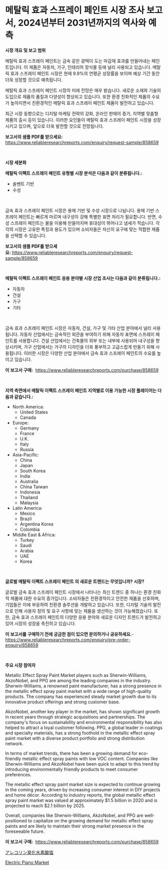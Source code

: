 <p><h1>메탈릭 효과 스프레이 페인트 시장 조사 보고서, 2024년부터 2031년까지의 역사와 예측</h1></p><p><strong>시장 개요 및 보고 범위</strong></p>
<p><p>메탈릭 효과 스프레이 페인트는 금속 같은 광택이 도는 마감재 효과를 만들어내는 페인트입니다. 이 제품은 자동차, 가구, 인테리어 장식물 등에 널리 사용되고 있습니다. 메탈릭 효과 스프레이 페인트 시장은 현재 9.9%의 연평균 성장률을 보이며 예상 기간 동안 더욱 성장할 것으로 예측됩니다. </p><p>메탈릭 효과 스프레이 페인트 시장의 미래 전망은 매우 밝습니다. 새로운 소재와 기술의 도입으로 제품의 품질과 다양성이 향상되고 있습니다. 또한 환경 친화적인 제품의 수요가 높아지면서 친환경적인 메탈릭 효과 스프레이 페인트 제품이 발전하고 있습니다. </p><p>최근 시장 동향으로는 디지털 마케팅 전략의 강화, 온라인 판매의 증가, 지역별 맞춤형 제품의 출시 등이 있습니다. 이러한 요인들이 메탈릭 효과 스프레이 페인트 시장을 성장시키고 있으며, 앞으로 더욱 발전할 것으로 전망됩니다.</p></p>
<p><strong>보고서의 샘플 PDF를 받으세요:</strong> <a href="https://www.reliableresearchreports.com/enquiry/request-sample/858659">https://www.reliableresearchreports.com/enquiry/request-sample/858659</a></p>
<p>&nbsp;</p>
<p><strong>시장 세분화</strong></p>
<p><strong>메탈릭 이펙트 스프레이 페인트 유형별 시장 분석은 다음과 같이 분류됩니다.:</strong></p>
<p><ul><li>솔벤트 기반</li><li>수성</li></ul></p>
<p>&nbsp;</p>
<p><p>금속 효과 스프레이 페인트 시장은 용매 기반 및 수성 시장으로 나뉩니다. 용매 기반 스프레이 페인트는 빠르게 마르며 내구성이 강해 특별한 표면 처리가 필요합니다. 반면, 수성 스프레이 페인트는 물을 이용해 만들어지며 휴대성이 뛰어나고 냄새가 적습니다. 각각의 시장은 고유한 특징과 용도가 있으며 소비자들은 자신의 요구에 맞는 적합한 제품을 선택할 수 있습니다.</p></p>
<p><strong>보고서의 샘플 PDF를 받으세요:</strong>&nbsp;<a href="https://www.reliableresearchreports.com/enquiry/request-sample/858659">https://www.reliableresearchreports.com/enquiry/request-sample/858659</a></p>
<p>&nbsp;</p>
<p><strong> 메탈릭 이펙트 스프레이 페인트 응용 분야별 시장 산업 조사는 다음과 같이 분류됩니다.:</strong></p>
<p><ul><li>자동차</li><li>건설</li><li>가구</li><li>기타</li></ul></p>
<p>&nbsp;</p>
<p><p>금속 효과 스프레이 페인트 시장은 자동차, 건설, 가구 및 기타 산업 분야에서 널리 사용됩니다. 자동차 산업에서는 금속적인 외관을 부여하기 위해 자동차 표면에 스프레이 페인트를 사용합니다. 건설 산업에서는 건축물의 외부 또는 내부에 사용되어 내구성을 향상시키며, 가구 산업에서는 가구의 디자인을 더욱 풍부하고 고급스럽게 만들기 위해 사용됩니다. 이러한 시장은 다양한 산업 분야에서 금속 효과 스프레이 페인트의 수요를 높이고 있습니다.</p></p>
<p><strong>이 보고서 구매:</strong>&nbsp; <a href="https://www.reliableresearchreports.com/purchase/858659">https://www.reliableresearchreports.com/purchase/858659</a></p>
<p>&nbsp;</p>
<p><strong>지역 측면에서 메탈릭 이펙트 스프레이 페인트 지역별로 이용 가능한 시장 플레이어는 다음과 같습니다.:</strong></p>
<p><ul>
    <li>
        North America:
        <ul>
            <li>United States</li>
            <li>Canada</li>
        </ul>
    </li>
    <li>
        Europe:
        <ul>
            <li>Germany</li>
            <li>France</li>
            <li>U.K.</li>
            <li>Italy</li>
            <li>Russia</li>
        </ul>
    </li>
    <li>
        Asia-Pacific:
        <ul>
            <li>China</li>
            <li>Japan</li>
            <li>South Korea</li>
            <li>India</li>
            <li>Australia</li>
            <li>China Taiwan</li>
            <li>Indonesia</li>
            <li>Thailand</li>
            <li>Malaysia</li>
        </ul>
    </li>
    <li>
        Latin America:
        <ul>
            <li>Mexico</li>
            <li>Brazil</li>
            <li>Argentina Korea</li>
            <li>Colombia</li>
        </ul>
    </li>
    <li>
        Middle East & Africa:
        <ul>
            <li>Turkey</li>
            <li>Saudi</li>
            <li>Arabia</li>
            <li>UAE</li>
            <li>Korea</li>
        </ul>
    </li>
    </ul></p>
<p>&nbsp;</p>
<p><strong>글로벌 메탈릭 이펙트 스프레이 페인트 의 새로운 트렌드는 무엇입니까? 시장?</strong></p>
<p><p>글로벌 금속 효과 스프레이 페인트 시장에서 나타나는 최신 트렌드 중 하나는 환경 친화적 제품에 대한 수요의 증가입니다. 소비자들은 친환경적이고 안전한 제품을 선호하며, 기업들은 이에 부응하여 친환경 솔루션을 개발하고 있습니다. 또한, 디지털 기술의 발전으로 인해 사용자 정의 및 요구 사항에 맞는 제품을 생산하는 것이 가능해졌습니다. 또한, 금속 효과 스프레이 페인트의 다양한 응용 분야와 새로운 디자인 트렌드가 발전하고 있어 시장의 성장을 촉진하고 있습니다.</p></p>
<p><strong>이 보고서를 구매하기 전에 궁금한 점이 있으면 문의하거나 공유하세요.</strong>- <a href="https://www.reliableresearchreports.com/enquiry/pre-order-enquiry/858659">https://www.reliableresearchreports.com/enquiry/pre-order-enquiry/858659</a></p>
<p>&nbsp;</p>
<p><strong>주요 시장 참여자</strong></p>
<p><p>Metallic Effect Spray Paint Market players such as Sherwin-Williams, AkzoNobel, and PPG are among the leading companies in the industry. Sherwin-Williams, a renowned paint manufacturer, has a strong presence in the metallic effect spray paint market with a wide range of high-quality products. The company has experienced steady market growth due to its innovative product offerings and strong customer base.</p><p>AkzoNobel, another key player in the market, has shown significant growth in recent years through strategic acquisitions and partnerships. The company's focus on sustainability and environmental responsibility has also helped to attract a loyal customer following. PPG, a global leader in coatings and specialty materials, has a strong foothold in the metallic effect spray paint market with a diverse product portfolio and strong distribution network.</p><p>In terms of market trends, there has been a growing demand for eco-friendly metallic effect spray paints with low VOC content. Companies like Sherwin-Williams and AkzoNobel have been quick to adapt to this trend by introducing environmentally friendly products to meet consumer preferences.</p><p>The metallic effect spray paint market size is expected to continue growing in the coming years, driven by increasing consumer interest in DIY projects and home décor. According to industry reports, the global metallic effect spray paint market was valued at approximately $1.5 billion in 2020 and is projected to reach $2.1 billion by 2025.</p><p>Overall, companies like Sherwin-Williams, AkzoNobel, and PPG are well-positioned to capitalize on the growing demand for metallic effect spray paints and are likely to maintain their strong market presence in the foreseeable future.</p></p>
<p><strong>이 보고서 구매:</strong>&nbsp;&nbsp;<a href="https://www.reliableresearchreports.com/purchase/858659">https://www.reliableresearchreports.com/purchase/858659</a></p>
<p><p><a href="https://medium.com/@shade463/%E3%82%A2%E3%83%AC%E3%82%B3%E3%83%AA%E3%83%B3%E3%83%92%E3%83%89%E3%83%AD%E3%83%96%E3%83%AD%E3%83%9F%E3%83%89%E5%B8%82%E5%A0%B4%E3%82%B7%E3%82%A7%E3%82%A2%E3%81%AE%E6%8E%A8%E7%A7%BB%E3%81%A8%E5%B8%82%E5%A0%B4%E6%88%90%E9%95%B7%E3%83%88%E3%83%AC%E3%83%B3%E3%83%892024%E5%B9%B4%E3%81%8B%E3%82%892031%E5%B9%B4%E3%81%BE%E3%81%A7-010404ac0e95">アレコリン臭化水素酸塩</a></p><p><a href="https://github.com/BryceTownsendr/Market-Research-Report-List-4/blob/main/electric-piano-market.md">Electric Piano Market</a></p></p>
